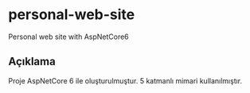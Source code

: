# personal-web-site
Personal web site with AspNetCore6

## Açıklama
Proje AspNetCore 6 ile oluşturulmuştur. 5 katmanlı mimari kullanılmıştır.
